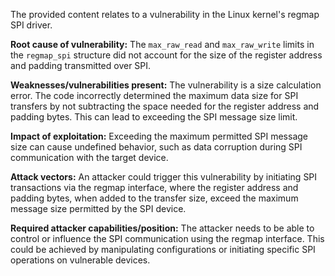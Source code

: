 The provided content relates to a vulnerability in the Linux kernel's regmap SPI driver.

**Root cause of vulnerability:**
The `max_raw_read` and `max_raw_write` limits in the `regmap_spi` structure did not account for the size of the register address and padding transmitted over SPI.

**Weaknesses/vulnerabilities present:**
The vulnerability is a size calculation error. The code incorrectly determined the maximum data size for SPI transfers by not subtracting the space needed for the register address and padding bytes. This can lead to exceeding the SPI message size limit.

**Impact of exploitation:**
Exceeding the maximum permitted SPI message size can cause undefined behavior, such as data corruption during SPI communication with the target device.

**Attack vectors:**
An attacker could trigger this vulnerability by initiating SPI transactions via the regmap interface, where the register address and padding bytes, when added to the transfer size, exceed the maximum message size permitted by the SPI device.

**Required attacker capabilities/position:**
The attacker needs to be able to control or influence the SPI communication using the regmap interface. This could be achieved by manipulating configurations or initiating specific SPI operations on vulnerable devices.